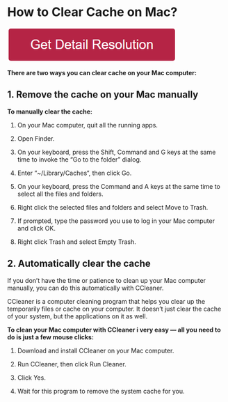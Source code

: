 # How to Clear Cache on Mac?

[![how to clear cache on mac](redd.png)](https://github.com/tech-solve/how.to.clear.cache.on.mac)

**There are two ways you can clear cache on your Mac computer:**


## 1. Remove the cache on your Mac manually

**To manually clear the cache:**

1. On your Mac computer, quit all the running apps.

2. Open Finder.

3. On your keyboard, press the Shift, Command and G keys at the same time to invoke the “Go to the folder” dialog.

4. Enter “~/Library/Caches“, then click Go.

5. On your keyboard, press the Command and A keys at the same time to select all the files and folders.

6. Right click the selected files and folders and select Move to Trash.

7. If prompted, type the password you use to log in your Mac computer and click OK.

8. Right click Trash and select Empty Trash.


## 2. Automatically clear the cache
If you don’t have the time or patience to clean up your Mac computer manually, you can do this automatically with CCleaner.

CCleaner is a computer cleaning program that helps you clear up the temporarily files or cache on your computer. It doesn’t just clear the cache of your system, but the applications on it as well.

**To clean your Mac computer with CCleaner i very easy — all you need to do is just a few mouse clicks:**

1. Download and install CCleaner on your Mac computer.

2. Run CCleaner, then click Run Cleaner.

3. Click Yes.

4. Wait for this program to remove the system cache for you.
